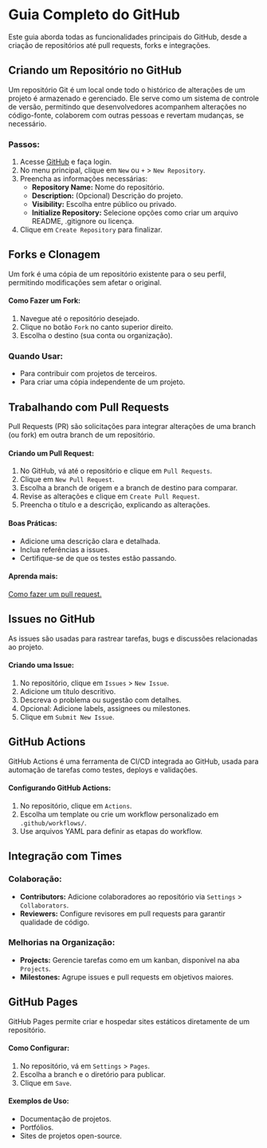 # Guia Completo do GitHub

Este guia aborda todas as funcionalidades principais do GitHub, desde a criação de repositórios até pull requests, forks e integrações.

## **Criando um Repositório no GitHub**
Um repositório Git é um local onde todo o histórico de alterações de um projeto é armazenado e gerenciado. Ele serve como um sistema de controle de versão, permitindo que desenvolvedores acompanhem alterações no código-fonte, colaborem com outras pessoas e revertam mudanças, se necessário.

### Passos:
1. Acesse [GitHub](https://github.com) e faça login.
2. No menu principal, clique em `New` ou `+` > `New Repository`.
3. Preencha as informações necessárias:
   - **Repository Name:** Nome do repositório.
   - **Description:** (Opcional) Descrição do projeto.
   - **Visibility:** Escolha entre público ou privado.
   - **Initialize Repository:** Selecione opções como criar um arquivo README, .gitignore ou licença.
4. Clique em `Create Repository` para finalizar.




## **Forks e Clonagem**
Um fork é uma cópia de um repositório existente para o seu perfil, permitindo modificações sem afetar o original.

#### Como Fazer um Fork:
1. Navegue até o repositório desejado.
2. Clique no botão `Fork` no canto superior direito.
3. Escolha o destino (sua conta ou organização).

### Quando Usar:
- Para contribuir com projetos de terceiros.
- Para criar uma cópia independente de um projeto.



##  **Trabalhando com Pull Requests**
Pull Requests (PR) são solicitações para integrar alterações de uma branch (ou fork) em outra branch de um repositório.

#### Criando um Pull Request:
1. No GitHub, vá até o repositório e clique em `Pull Requests`.
2. Clique em `New Pull Request`.
3. Escolha a branch de origem e a branch de destino para comparar.
4. Revise as alterações e clique em `Create Pull Request`.
5. Preencha o título e a descrição, explicando as alterações.

#### Boas Práticas:
- Adicione uma descrição clara e detalhada.
- Inclua referências a issues.
- Certifique-se de que os testes estão passando.

#### Aprenda mais:
[Como fazer um pull request.](https://www.youtube.com/watch?v=GgedJcK014s&list=PLylCwvNCtoanYEIC4OBMO2hfB-ihCSv9Y&index=6)



## **Issues no GitHub**
As issues são usadas para rastrear tarefas, bugs e discussões relacionadas ao projeto.

#### Criando uma Issue:
1. No repositório, clique em `Issues` > `New Issue`.
2. Adicione um título descritivo.
3. Descreva o problema ou sugestão com detalhes.
4. Opcional: Adicione labels, assignees ou milestones.
5. Clique em `Submit New Issue`.


## **GitHub Actions**
GitHub Actions é uma ferramenta de CI/CD integrada ao GitHub, usada para automação de tarefas como testes, deploys e validações.

#### Configurando GitHub Actions:
1. No repositório, clique em `Actions`.
2. Escolha um template ou crie um workflow personalizado em `.github/workflows/`.
3. Use arquivos YAML para definir as etapas do workflow.


## **Integração com Times**

### Colaboração:
- **Contributors:** Adicione colaboradores ao repositório via `Settings` > `Collaborators`.
- **Reviewers:** Configure revisores em pull requests para garantir qualidade de código.

### Melhorias na Organização:
- **Projects:** Gerencie tarefas como em um kanban, disponível na aba `Projects`.
- **Milestones:** Agrupe issues e pull requests em objetivos maiores.



## **GitHub Pages**
GitHub Pages permite criar e hospedar sites estáticos diretamente de um repositório.

#### Como Configurar:
1. No repositório, vá em `Settings` > `Pages`.
2. Escolha a branch e o diretório para publicar.
3. Clique em `Save`.

#### Exemplos de Uso:
- Documentação de projetos.
- Portfólios.
- Sites de projetos open-source.


